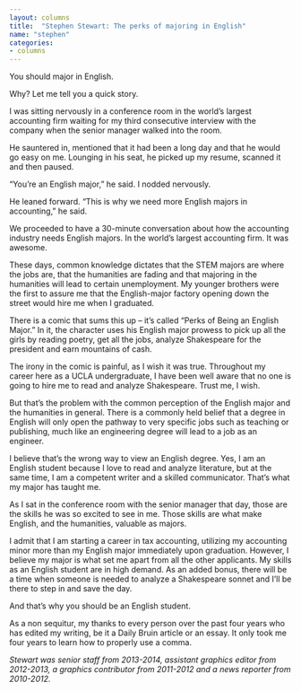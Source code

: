 ```yaml
---
layout: columns
title:  "Stephen Stewart: The perks of majoring in English"
name: "stephen"
categories:
- columns
---
```


You should major in English.

Why? Let me tell you a quick story.

I was sitting nervously in a conference room in the world’s largest accounting firm waiting for my third consecutive interview with the company when the senior manager walked into the room.

He sauntered in, mentioned that it had been a long day and that he would go easy on me. Lounging in his seat, he picked up my resume, scanned it and then paused.

“You’re an English major,” he said. I nodded nervously.

He leaned forward. “This is why we need more English majors in accounting,” he said.

We proceeded to have a 30-minute conversation about how the accounting industry needs English majors. In the world’s largest accounting firm. It was awesome.

These days, common knowledge dictates that the STEM majors are where the jobs are, that the humanities are fading and that majoring in the humanities will lead to certain unemployment. My younger brothers were the first to assure me that the English-major factory opening down the street would hire me when I graduated.

There is a comic that sums this up – it’s called “Perks of Being an English Major.” In it, the character uses his English major prowess to pick up all the girls by reading poetry, get all the jobs, analyze Shakespeare for the president and earn mountains of cash.

The irony in the comic is painful, as I wish it was true. Throughout my career here as a UCLA undergraduate, I have been well aware that no one is going to hire me to read and analyze Shakespeare. Trust me, I wish.

But that’s the problem with the common perception of the English major and the humanities in general. There is a commonly held belief that a degree in English will only open the pathway to very specific jobs such as teaching or publishing, much like an engineering degree will lead to a job as an engineer.

I believe that’s the wrong way to view an English degree. Yes, I am an English student because I love to read and analyze literature, but at the same time, I am a competent writer and a skilled communicator. That’s what my major has taught me.

As I sat in the conference room with the senior manager that day, those are the skills he was so excited to see in me. Those skills are what make English, and the humanities, valuable as majors.

I admit that I am starting a career in tax accounting, utilizing my accounting minor more than my English major immediately upon graduation. However, I believe my major is what set me apart from all the other applicants. My skills as an English student are in high demand. As an added bonus, there will be a time when someone is needed to analyze a Shakespeare sonnet and I’ll be there to step in and save the day.

And that’s why you should be an English student.

As a non sequitur, my thanks to every person over the past four years who has edited my writing, be it a Daily Bruin article or an essay. It only took me four years to learn how to properly use a comma.

*Stewart was senior staff from 2013-2014, assistant graphics editor from 2012-2013, a graphics contributor from 2011-2012 and a news reporter from 2010-2012.*
